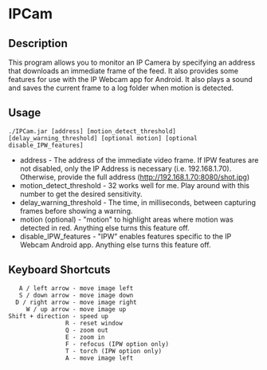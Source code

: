 # IPCam
## Description
This program allows you to monitor an IP Camera by specifying an address that downloads an immediate frame of the feed. It also provides some features for use with the IP Webcam app for Android.
It also plays a sound and saves the current frame to a log folder when motion is detected.

## Usage
<pre><code>./IPCam.jar [address] [motion_detect_threshold] [delay_warning_threshold] [optional motion] [optional disable_IPW_features]</code></pre>
* address - The address of the immediate video frame. If IPW features are not disabled, only the IP Address is necessary (i.e. 192.168.1.70). Otherwise, provide the full address (http://192.168.1.70:8080/shot.jpg)
* motion_detect_threshold - 32 works well for me. Play around with this number to get the desired sensitivity.
* delay_warning_threshold - The time, in milliseconds, between capturing frames before showing a warning.
* motion (optional) - "motion" to highlight areas where motion was detected in red. Anything else turns this feature off.
* disable_IPW_features - "IPW" enables features specific to the IP Webcam Android app. Anything else turns this feature off.

## Keyboard Shortcuts
<pre><code>   A / left arrow - move image left
   S / down arrow - move image down
  D / right arrow - move image right
     W / up arrow - move image up
Shift + direction - speed up
                R - reset window
                Q - zoom out
                E - zoom in
                F - refocus (IPW option only)
                T - torch (IPW option only)
                A - move image left</code></pre>